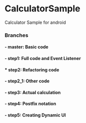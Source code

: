 # CalculatorSample #
Calculator Sample for android

### Branches ###
#### - master: Basic code ####
#### - step1: Full code and Event Listener ####
#### * step2: Refactoring code ####
#### - step2_1: Other code ####
#### - step3: Actual calculation ####
#### - step4: Postfix notation ####
#### - step5: Creating Dynamic UI ####
